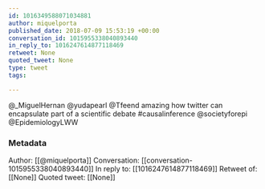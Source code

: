 ```yaml
---
id: 1016349588071034881
author: miquelporta
published_date: 2018-07-09 15:53:19 +00:00
conversation_id: 1015955338040893440
in_reply_to: 1016247614877118469
retweet: None
quoted_tweet: None
type: tweet
tags:

---
```


@_MiguelHernan @yudapearl @Tfeend amazing how twitter can encapsulate part of a scientific debate #causalinference @societyforepi @EpidemiologyLWW

### Metadata

Author: [[@miquelporta]]
Conversation: [[conversation-1015955338040893440]]
In reply to: [[1016247614877118469]]
Retweet of: [[None]]
Quoted tweet: [[None]]
